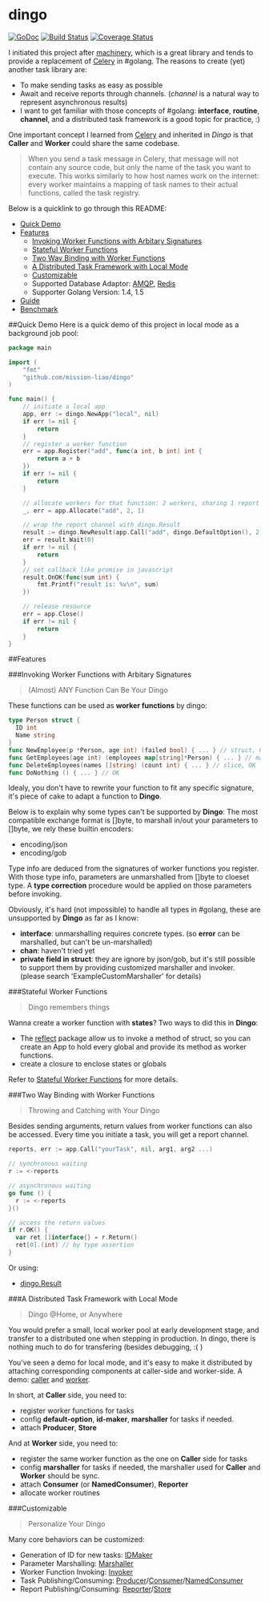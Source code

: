 # dingo

[![GoDoc](https://img.shields.io/badge/godoc-reference-blue.svg)](https://godoc.org/github.com/mission-liao/dingo) [![Build Status](https://travis-ci.org/mission-liao/dingo.svg)](https://travis-ci.org/mission-liao/dingo) [![Coverage Status](https://coveralls.io/repos/mission-liao/dingo/badge.svg?branch=master&service=github)](https://coveralls.io/github/mission-liao/dingo?branch=master)

I initiated this project after [machinery](https://github.com/RichardKnop/machinery), which is a great library and tends to provide a replacement of [Celery](http://www.celeryproject.org/) in #golang. The reasons to create (yet) another task library are:
- To make sending tasks as easy as possible
- Await and receive reports through channels. (_channel_ is a natural way to represent asynchronous results)
- I want to get familiar with those concepts of #golang: **interface**, **routine**, **channel**, and a distributed task framework is a good topic for practice, :)

One important concept I learned from [Celery](http://www.celeryproject.org/) and inherited in _Dingo_ is that __Caller__ and __Worker__ could share the same codebase.
> When you send a task message in Celery, that message will not contain any source code, but only the name of the task you want to execute. This works similarly to how host names work on the internet: every worker maintains a mapping of task names to their actual functions, called the task registry.

Below is a quicklink to go through this README:
- [Quick Demo](README.md#quick-demo)
- [Features](README.md#features)
  - [Invoking Worker Functions with Arbitary Signatures](README.md#invoking-worker-functions-with-arbitary-signatures)
  - [Stateful Worker Functions](README.md#stateful-worker-functions)
  - [Two Way Binding with Worker Functions](README.md##two-way-binding-with-worker-functions)
  - [A Distributed Task Framework with Local Mode](README.md#a-distributed-task-framework-with-local-mode)
  - [Customizable](README.md#customizable)
  - Supported Database Adaptor: [AMQP](amqp/README.md), [Redis](redis/README.md)
  - Supporter Golang Version: 1.4, 1.5
- [Guide](docs/guide/README.md) 
- [Benchmark](docs/benchmark.md)

##Quick Demo
Here is a quick demo of this project in local mode as a background job pool:
```go
package main

import (
	"fmt"
	"github.com/mission-liao/dingo"
)

func main() {
	// initiate a local app
	app, err := dingo.NewApp("local", nil)
	if err != nil {
		return
	}
	// register a worker function
	err = app.Register("add", func(a int, b int) int {
		return a + b
	})
	if err != nil {
		return
	}

	// allocate workers for that function: 2 workers, sharing 1 report channel.
	_, err = app.Allocate("add", 2, 1)

	// wrap the report channel with dingo.Result
	result := dingo.NewResult(app.Call("add", dingo.DefaultOption(), 2, 3))
	err = result.Wait(0)
	if err != nil {
		return
	}
    // set callback like promise in javascript
	result.OnOK(func(sum int) {
		fmt.Printf("result is: %v\n", sum)
	})

	// release resource
	err = app.Close()
	if err != nil {
		return
	}
}
```

##Features

###Invoking Worker Functions with Arbitary Signatures
> (Almost) ANY Function Can Be Your Dingo

These functions can be used as __worker functions__ by dingo:
```go
type Person struct {
  ID int
  Name string
}
func NewEmployee(p *Person, age int) (failed bool) { ... } // struct, OK
func GetEmployees(age int) (employees map[string]*Person) { ... } // map of struct, OK
func DeleteEmployees(names []string) (count int) { ... } // slice, OK
func DoNothing () { ... } // OK
```

Idealy, you don't have to rewrite your function to fit any specific signature, it's piece of cake to adapt a function to __Dingo__.

Below is to explain why some types can't be supported by __Dingo__: The most compatible exchange format is []byte, to marshall in/out your parameters to []byte, we rely these builtin encoders:
 - encoding/json
 - encoding/gob

Type info are deduced from the signatures of worker functions you register. With those type info, parameters are unmarshalled from []byte to cloeset type. A __type correction__ procedure would be applied on those parameters before invoking.

Obviously, it's hard (not impossible) to handle all types in #golang, these are unsupported by __Dingo__ as far as I know:
 - __interface__: unmarshalling requires concrete types. (so __error__ can be marshalled, but can't be un-marshalled)
 - __chan__: haven't tried yet
 - __private field in struct__: they are ignore by json/gob, but it's still possible to support them by providing customized marshaller and invoker. (please search 'ExampleCustomMarshaller' for details)

###Stateful Worker Functions
> Dingo remembers things

Wanna create a worker function with __states__? Two ways to did this in __Dingo__:
 - The [reflect](https://golang.org/pkg/reflect/) package allow us to invoke a method of struct, so you can create an App to hold every global and provide its method as worker functions.
 - create a closure to enclose states or globals

Refer to [Stateful Worker Functions](docs/guide/stateful_worker_function.md) for more details.
 
###Two Way Binding with Worker Functions
> Throwing and Catching with Your Dingo

Besides sending arguments, return values from worker functions can also be accessed. Every time you initiate a task, you will get a report channel.
```go
reports, err := app.Call("yourTask", nil, arg1, arg2 ...)

// synchronous waiting
r := <-reports

// asynchronous waiting
go func () {
  r := <-reports
}()

// access the return values
if r.OK() {
  var ret []interface{} = r.Return()
  ret[0].(int) // by type assertion
}
```
Or using:
 - [dingo.Result](https://godoc.org/github.com/mission-liao/dingo#Result)

###A Distributed Task Framework with Local Mode
> Dingo @Home, or Anywhere

You would prefer a small, local worker pool at early development stage, and transfer to a distributed one when stepping in production. In dingo, there is nothing much to do for transfering (besides debugging, :( )

You've seen a demo for local mode, and it's easy to make it distributed by attaching corresponding components at caller-side and worker-side. A demo: [caller](https://godoc.org/github.com/mission-liao/dingo#example-App-Use-Caller) and [worker](https://godoc.org/github.com/mission-liao/dingo#ex-App-Use-Worker).

In short, at __Caller__ side, you need to:
 - register worker functions for tasks
 - config __default-option__, __id-maker__, __marshaller__ for tasks if needed.
 - attach __Producer__, __Store__

And at __Worker__ side, you need to:
 - register the same worker function as the one on __Caller__ side for tasks
 - config __marshaller__ for tasks if needed, the marshaller used for __Caller__ and __Worker__ should be sync.
 - attach __Consumer__ (or __NamedConsumer__), __Reporter__
 - allocate worker routines

###Customizable
> Personalize Your Dingo

Many core behaviors can be customized:
 - Generation of ID for new tasks: [IDMaker](https://godoc.org/github.com/mission-liao/dingo#IDMaker)
 - Parameter Marshalling: [Marshaller](https://godoc.org/github.com/mission-liao/dingo#Marshaller)
 - Worker Function Invoking: [Invoker](https://godoc.org/github.com/mission-liao/dingo#Invoker)
 - Task Publishing/Consuming: [Producer](https://godoc.org/github.com/mission-liao/dingo#Producer)/[Consumer](https://godoc.org/github.com/mission-liao/dingo#Consumer)/[NamedConsumer](https://godoc.org/github.com/mission-liao/dingo#NamedConsumer)
 - Report Publishing/Consuming: [Reporter](https://godoc.org/github.com/mission-liao/dingo#Reporter)/[Store](https://godoc.org/github.com/mission-liao/dingo#Store)

